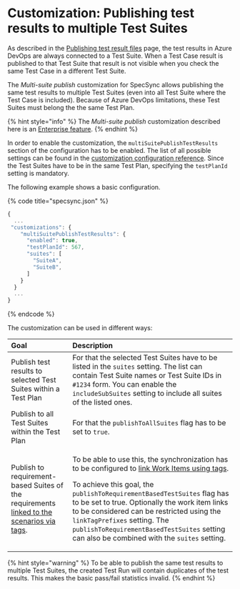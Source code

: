 # Customization: Publishing test results to multiple Test Suites

As described in the [Publishing test result files](publishing-test-result-files.md) page, the test results in Azure DevOps are always connected to a Test Suite. When a Test Case result is published to that Test Suite that result is not visible when you check the same Test Case in a different Test Suite.

The _Multi-suite publish_ customization for SpecSync allows publishing the same test results to multiple Test Suites \(even into all Test Suite where the Test Case is included\). Because of Azure DevOps limitations, these Test Suites must belong the the same Test Plan.

{% hint style="info" %}
The _Multi-suite publish_ customization described here is an [Enterprise feature](../../licensing.md).
{% endhint %}

In order to enable the customization, the `multiSuitePublishTestResults` section of the configuration has to be enabled. The list of all possible settings can be found in the [customization configuration reference](../../reference/configuration/configuration-customizations.md). Since the Test Suites have to be in the same Test Plan, specifying the `testPlanId` setting is mandatory.

The following example shows a basic configuration.

{% code title="specsync.json" %}
```javascript
{
  ...
 "customizations": {
    "multiSuitePublishTestResults": {
      "enabled": true,
      "testPlanId": 567,
      "suites": [
        "SuiteA",
        "SuiteB",
      ]
    }
  }
  ...
}
```
{% endcode %}

The customization can be used in different ways:

<table>
  <thead>
    <tr>
      <th style="text-align:left">Goal</th>
      <th style="text-align:left">Description</th>
    </tr>
  </thead>
  <tbody>
    <tr>
      <td style="text-align:left">Publish test results to selected Test Suites within a Test Plan</td>
      <td
      style="text-align:left">For that the selected Test Suites have to be listed in the <code>suites</code> setting.
        The list can contain Test Suite names or Test Suite IDs in <code>#1234</code> form.
        You can enable the <code>includeSubSuites</code> setting to include all suites
        of the listed ones.</td>
    </tr>
    <tr>
      <td style="text-align:left">Publish to all Test Suites within the Test Plan</td>
      <td style="text-align:left">For that the <code>publishToAllSuites</code> flag has to be set to <code>true</code>.</td>
    </tr>
    <tr>
      <td style="text-align:left">Publish to requirement-based Suites of the requirements <a href="../common-synchronization-features/linking-work-items-with-tags.md">linked to the scenarios via tags</a>.</td>
      <td
      style="text-align:left">
        <p>To be able to use this, the synchronization has to be configured to
          <a
          href="../common-synchronization-features/linking-work-items-with-tags.md">link Work Items using tags</a>.</p>
        <p>To achieve this goal, the <code>publishToRequirementBasedTestSuites</code> flag
          has to be set to true. Optionally the work item links to be considered
          can be restricted using the <code>linkTagPrefixes</code> setting. The <code>publishToRequirementBasedTestSuites</code> setting
          can also be combined with the <code>suites</code> setting.</p>
        </td>
    </tr>
  </tbody>
</table>

{% hint style="warning" %}
To be able to publish the same test results to multiple Test Suites, the created Test Run will contain duplicates of the test results. This makes the basic pass/fail statistics invalid.
{% endhint %}

